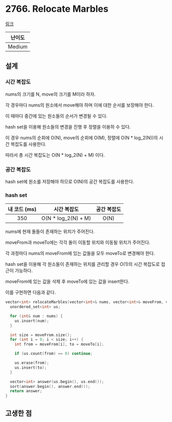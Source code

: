 # 2766. Relocate Marbles

[링크](https://leetcode.com/problems/relocate-marbles/description/)

| 난이도 |
| :----: |
| Medium |

## 설계

### 시간 복잡도

nums의 크기를 N, move의 크기를 M이라 하자.

각 경우마다 nums의 원소에서 move해야 하며 이에 대한 순서를 보장해야 한다.

이 때마다 중간에 있는 원소들의 순서가 변경될 수 있다.

hash set을 이용해 원소들의 변경을 진행 후 정렬을 이용하 수 있다.

이 경우 nums의 순회에 O(N), move의 순회에 O(M), 정렬에 O(N \* log_2(N))의 시간 복잡도를 사용한다.

따라서 총 시간 복잡도는 O(N \* log_2(N) + M) 이다.

### 공간 복잡도

hash set에 원소를 저장해야 하므로 O(N)의 공간 복잡도를 사용한다.

### hash set

| 내 코드 (ms) |     시간 복잡도      | 공간 복잡도 |
| :----------: | :------------------: | :---------: |
|     350      | O(N \* log_2(N) + M) |    O(N)     |

nums에 현재 돌들이 존재하는 위치가 주어진다.

moveFrom과 moveTo에는 각각 돌이 이동할 위치와 이동될 위치가 주어진다.

각 과정마다 nums의 moveFrom에 있는 값들을 모두 moveTo로 변경해야 한다.

hash set을 이용해 각 원소들이 존재하는 위치를 관리할 경우 O(1)의 시간 복잡도로 접근이 가능하다.

moveFrom에 있는 값을 삭제 후 moveTo에 있는 값을 insert한다.

이를 구현하면 다음과 같다.

```cpp
vector<int> relocateMarbles(vector<int>& nums, vector<int>& moveFrom, vector<int>& moveTo) {
  unordered_set<int> us;

  for (int& num : nums) {
    us.insert(num);
  }

  int size = moveFrom.size();
  for (int i = 0; i < size; i++) {
    int from = moveFrom[i], to = moveTo[i];

    if (us.count(from) == 0) continue;

    us.erase(from);
    us.insert(to);
  }

  vector<int> answer(us.begin(), us.end());
  sort(answer.begin(), answer.end());
  return answer;
}
```

## 고생한 점
